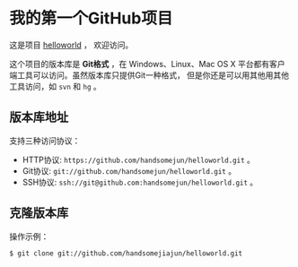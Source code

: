 # 我的第一个GitHub项目

这是项目 [helloworld](https://github.com/handsomejun/helloworld) ，
欢迎访问。

这个项目的版本库是 **Git格式** ，在 Windows、Linux、Mac OS X
平台都有客户端工具可以访问。虽然版本库只提供Git一种格式，
但是你还是可以用其他用其他工具访问，如 ``svn`` 和 ``hg`` 。

## 版本库地址

支持三种访问协议：

* HTTP协议: `https://github.com/handsomejun/helloworld.git` 。
* Git协议: `git://github.com/handsomejun/helloworld.git` 。
* SSH协议: `ssh://git@github.com:handsomejun/helloworld.git` 。

## 克隆版本库

操作示例：

    $ git clone git://github.com/handsomejiajun/helloworld.git
